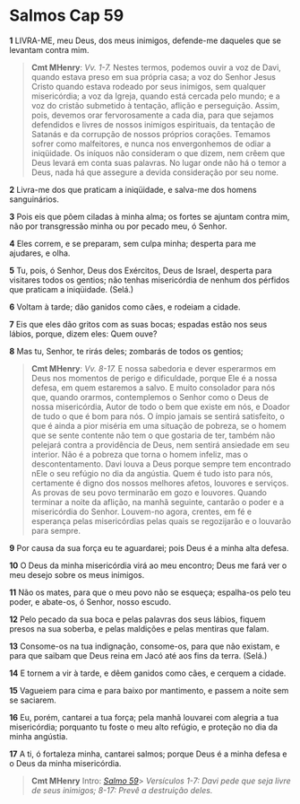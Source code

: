 # Salmos Cap 59

**1** 	LIVRA-ME, meu Deus, dos meus inimigos, defende-me daqueles que se levantam contra mim.

> **Cmt MHenry**: *Vv. 1-7.* Nestes termos, podemos ouvir a voz de Davi, quando estava preso em sua própria casa; a voz do Senhor Jesus Cristo quando estava rodeado por seus inimigos, sem qualquer misericórdia; a voz da Igreja, quando está cercada pelo mundo; e a voz do cristão submetido à tentação, aflição e perseguição. Assim, pois, devemos orar fervorosamente a cada dia, para que sejamos defendidos e livres de nossos inimigos espirituais, da tentação de Satanás e da corrupção de nossos próprios corações. Temamos sofrer como malfeitores, e nunca nos envergonhemos de odiar a iniqüidade. Os iníquos não consideram o que dizem, nem crêem que Deus levará em conta suas palavras. No lugar onde não há o temor a Deus, nada há que assegure a devida consideração por seu nome.

**2** 	Livra-me dos que praticam a iniqüidade, e salva-me dos homens sanguinários.

**3** 	Pois eis que põem ciladas à minha alma; os fortes se ajuntam contra mim, não por transgressão minha ou por pecado meu, ó Senhor.

**4** 	Eles correm, e se preparam, sem culpa minha; desperta para me ajudares, e olha.

**5** 	Tu, pois, ó Senhor, Deus dos Exércitos, Deus de Israel, desperta para visitares todos os gentios; não tenhas misericórdia de nenhum dos pérfidos que praticam a iniqüidade. (Selá.)

**6** 	Voltam à tarde; dão ganidos como cães, e rodeiam a cidade.

**7** 	Eis que eles dão gritos com as suas bocas; espadas estão nos seus lábios, porque, dizem eles: Quem ouve?

**8** 	Mas tu, Senhor, te rirás deles; zombarás de todos os gentios;

> **Cmt MHenry**: *Vv. 8-17.* E nossa sabedoria e dever esperarmos em Deus nos momentos de perigo e dificuldade, porque Ele é a nossa defesa, em quem estaremos a salvo. E muito consolador para nós que, quando orarmos, contemplemos o Senhor como o Deus de nossa misericórdia, Autor de todo o bem que existe em nós, e Doador de tudo o que é bom para nós. O ímpio jamais se sentirá satisfeito, o que é ainda a pior miséria em uma situação de pobreza, se o homem que se sente contente não tem o que gostaria de ter, também não pelejará contra a providência de Deus, nem sentirá ansiedade em seu interior. Não é a pobreza que torna o homem infeliz, mas o descontentamento. Davi louva a Deus porque sempre tem encontrado nEle o seu refúgio no dia da angústia. Quem é tudo isto para nós, certamente é digno dos nossos melhores afetos, louvores e serviços. As provas de seu povo terminarão em gozo e louvores. Quando terminar a noite da aflição, na manhã seguinte, cantarão o poder e a misericórdia do Senhor. Louvem-no agora, crentes, em fé e esperança pelas misericórdias pelas quais se regozijarão e o louvarão para sempre.

**9** 	Por causa da sua força eu te aguardarei; pois Deus é a minha alta defesa.

**10** 	O Deus da minha misericórdia virá ao meu encontro; Deus me fará ver o meu desejo sobre os meus inimigos.

**11** 	Não os mates, para que o meu povo não se esqueça; espalha-os pelo teu poder, e abate-os, ó Senhor, nosso escudo.

**12** 	Pelo pecado da sua boca e pelas palavras dos seus lábios, fiquem presos na sua soberba, e pelas maldições e pelas mentiras que falam.

**13** 	Consome-os na tua indignação, consome-os, para que não existam, e para que saibam que Deus reina em Jacó até aos fins da terra. (Selá.)

**14** 	E tornem a vir à tarde, e dêem ganidos como cães, e cerquem a cidade.

**15** 	Vagueiem para cima e para baixo por mantimento, e passem a noite sem se saciarem.

**16** 	Eu, porém, cantarei a tua força; pela manhã louvarei com alegria a tua misericórdia; porquanto tu foste o meu alto refúgio, e proteção no dia da minha angústia.

**17** 	A ti, ó fortaleza minha, cantarei salmos; porque Deus é a minha defesa e o Deus da minha misericórdia.


> **Cmt MHenry** Intro: *[Salmo 59](../19A-Sl/59.md#0)*> *Versículos 1-7: Davi pede que seja livre de seus inimigos; 8-17: Prevê a destruição deles.*